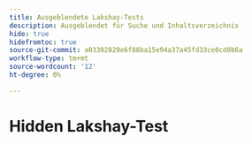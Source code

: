 ```yaml
---
title: Ausgeblendete Lakshay-Tests
description: Ausgeblendet für Suche und Inhaltsverzeichnis
hide: true
hidefromtoc: true
source-git-commit: a03302829e6f88ba15e94a37a45fd33ce0cd0b6a
workflow-type: tm+mt
source-wordcount: '12'
ht-degree: 0%

---
```


# Hidden Lakshay-Test

